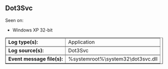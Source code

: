## Dot3Svc

Seen on:
* Windows XP 32-bit

<table border="1" class="docutils">
  <tbody>
    <tr>
      <td><b>Log type(s):</b></td>
      <td>Application</td>
    </tr>
    <tr>
      <td><b>Log source(s):</b></td>
      <td>Dot3Svc</td>
    </tr>
    <tr>
      <td><b>Event message file(s):</b></td>
      <td>%systemroot%\system32\dot3svc.dll</td>
    </tr>
  </tbody>
</table>

&nbsp;


